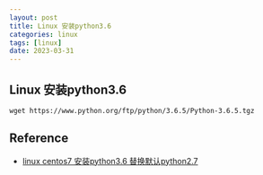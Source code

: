 ```yaml
---
layout: post
title: Linux 安装python3.6
categories: linux
tags: [linux]
date: 2023-03-31
---
```


## Linux 安装python3.6

    wget https://www.python.org/ftp/python/3.6.5/Python-3.6.5.tgz




## Reference
+ [ linux centos7 安装python3.6 替换默认python2.7 ](https://www.cnblogs.com/fixdq/p/9879285.html)
